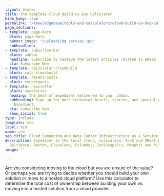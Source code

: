 ```yaml
---
layout: blocks
title: The complete Cloud Build vs Buy Calculator
hide_body: true
permalink: "/knowledgebase/tools-and-calculators/cloud-build-vs-buy-calculator"
page_sections:
- template: page-hero
  block: page-hero
  banner_image: "/uploads/bg_servies.jpg"
  subheadline: 
- template: subscribe-bar
  block: subbar
  headline: Subscribe to receive the latest articles related to DRaaS
  cta: Subscribe Now
- template: calculator-cloudbuild
  block: calc-cloudbuild
- template: recent-posts
  block: recentposts
- template: newsletter
  block: newsletter
  heading: The best of Expedient delivered to your inbox.
  subheading: Sign up for more technical briefs, stories, and special offers from
    Expedient.
  cta: Subscribe Now
  show_social: true
type: include
template: seo
label: SEO
name: seo
seo_title: Cloud Computing and Data Center Infrastructure as a Service
description: Expedient is the local cloud, colocation, IaaS and DRaaS provider in
  Baltimore, Boston, Cleveland, Columbus, Indianapolis, Memphis and Pittsburgh.
image: ''

---
```


Are you considering moving to the cloud but you are unsure of the value? Or perhaps you are trying to decide whether you should build your own solution or move to a hosted cloud platform? Use this calculator to determine the total cost of ownership between building your own vs. moving into a hosted solution from a cloud provider.
